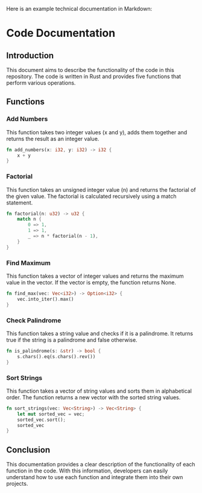 Here is an example technical documentation in Markdown:

# Code Documentation

## Introduction

This document aims to describe the functionality of the code in this repository. The code is written in Rust and provides five functions that perform various operations. 

## Functions

### Add Numbers

This function takes two integer values (x and y), adds them together and returns the result as an integer value.

```rust 
fn add_numbers(x: i32, y: i32) -> i32 {
    x + y
}
```

### Factorial

This function takes an unsigned integer value (n) and returns the factorial of the given value. The factorial is calculated recursively using a match statement.

```rust 
fn factorial(n: u32) -> u32 {
    match n {
        0 => 1,
        1 => 1,
        _ => n * factorial(n - 1),
    }
}
```

### Find Maximum

This function takes a vector of integer values and returns the maximum value in the vector. If the vector is empty, the function returns None.

```rust 
fn find_max(vec: Vec<i32>) -> Option<i32> {
    vec.into_iter().max()
}
```

### Check Palindrome

This function takes a string value and checks if it is a palindrome. It returns true if the string is a palindrome and false otherwise.

```rust 
fn is_palindrome(s: &str) -> bool {
    s.chars().eq(s.chars().rev())
}
```

### Sort Strings

This function takes a vector of string values and sorts them in alphabetical order. The function returns a new vector with the sorted string values.

```rust 
fn sort_strings(vec: Vec<String>) -> Vec<String> {
    let mut sorted_vec = vec;
    sorted_vec.sort();
    sorted_vec
}
```

## Conclusion

This documentation provides a clear description of the functionality of each function in the code. With this information, developers can easily understand how to use each function and integrate them into their own projects.